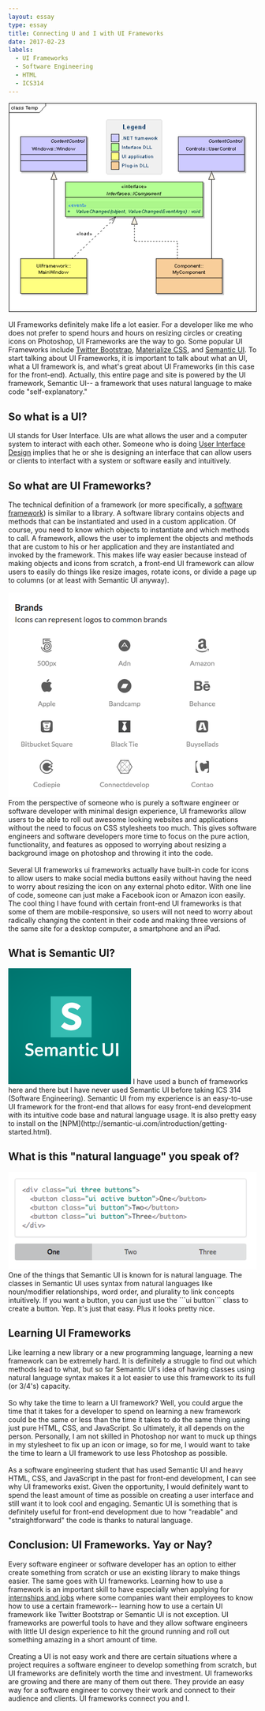 ```yaml
---
layout: essay
type: essay
title: Connecting U and I with UI Frameworks
date: 2017-02-23
labels:
  - UI Frameworks
  - Software Engineering
  - HTML
  - ICS314
---
```


<img class="ui large left floated image" src="../images/ui.png">

UI Frameworks definitely make life a lot easier. For a developer like me who does not prefer to spend hours and hours on resizing circles or creating icons on Photoshop, UI Frameworks are the way to go. Some popular UI Frameworks include [Twitter Bootstrap](http://getbootstrap.com/2.3.2/), [Materialize CSS](http://materializecss.com/), and [Semantic UI](http://semantic-ui.com/). To start talking about UI Frameworks, it is important to talk about what an UI, what a UI framework is, and what's great about UI Frameworks (in this case for the front-end). Actually, this entire page and site is powered by the UI framework, Semantic UI-- a framework that uses natural language to make code "self-explanatory."

## So what is a UI? 
UI stands for User Interface. UIs are what allows the user and a computer system to interact with each other. Someone who is doing [User Interface Design](https://www.usability.gov/what-and-why/user-interface-design.html) implies that he or she is designing an interface that can allow users or clients to interfact with a system or software easily and intuitively.

## So what are UI Frameworks? 
The technical definition of a framework (or more specifically, a [software framework](http://info.cimetrix.com/blog/bid/22339/What-is-a-Software-Framework-And-why-should-you-like-em)) is similar to a library. A software library contains objects and methods that can be instantiated and used in a custom application. Of course, you need to know which objects to instantiate and which methods to call. A framework, allows the user to implement the objects and methods that are custom to his or her application and they are instantiated and invoked by the framework. This makes life way easier because instead of making objects and icons from scratch, a front-end UI framework can allow users to easily do things like resize images, rotate icons, or divide a page up to columns (or at least with Semantic UI anyway). <br><br>
<img class="ui medium right floated image" src="../images/icons.png">
From the perspective of someone who is purely a software engineer or software developer with minimal design experience, UI frameworks allow users to be able to roll out awesome looking websites and applications without the need to focus on CSS stylesheets too much. This gives software engineers and software developers more time to focus on the pure action, functionality, and features as opposed to worrying about resizing a background image on photoshop and throwing it into the code. <br><br>
Several UI frameworks ui frameworks actually have built-in code for icons to allow users to make social media buttons easily without having the need to worry about resizing the icon on any external photo editor. With one line of code, someone can just make a Facebook icon or Amazon icon easily. The cool thing I have found with certain front-end UI frameworks is that some of them are mobile-responsive, so users will not need to worry about radically changing the content in their code and making three versions of the same site for a desktop computer, a smartphone and an iPad. 

## What is Semantic UI?
<img class="ui small left floated image" src="../images/semantic.png">
I have used a bunch of frameworks here and there but I have never used Semantic UI before taking ICS 314 (Software Engineering). Semantic UI from my experience is an easy-to-use UI framework for the front-end that allows for easy front-end development with its intuitive code base and natural language usage. It is also pretty easy to install on the [NPM](http://semantic-ui.com/introduction/getting-started.html).

## What is this "natural language" you speak of?

<img class="ui large left floated image" src="../images/natural.png">
One of the things that Semantic UI is known for is natural language. The classes in Semantic UI uses syntax from natural languages like noun/modifier relationships, word order, and plurality to link concepts intuitively. If you want a button, you can just use the ```ui button``` class to create a button. Yep. It's just that easy. Plus it looks pretty nice.

## Learning UI Frameworks 
Like learning a new library or a new programming language, learning a new framework can be extremely hard. It is definitely a struggle to find out which methods lead to what, but so far Semantic UI's idea of having classes using natural language syntax makes it a lot easier to use this framework to its full (or 3/4's) capacity.  
<br>
So why take the time to learn a UI framework? Well, you could argue the time that it takes for a developer to spend on learning a new framework could be the same or less than the time it takes to do the same thing using just pure HTML, CSS, and JavaScript. So ultimately, it all depends on the person. Personally, I am not skilled in Photoshop nor want to muck up things in my stylesheet to fix up an icon or image, so for me, I would want to take the time to learn a UI framework to use less Photoshop as possible.
<br><br>
As a software engineering student that has used Semantic UI and heavy HTML, CSS, and JavaScript in the past for front-end development, I can see why UI frameworks exist. Given the opportunity, I would definitely want to spend the least amount of time as possible on creating a user interface and still want it to look cool and engaging. Semantic UI is something that is definitely useful for front-end development due to how "readable" and "straightforward" the code is thanks to natural language. 

## Conclusion: UI Frameworks. Yay or Nay?
Every software engineer or software developer has an option to either create something from scratch or use an existing library to make things easier. The same goes with UI frameworks. Learning how to use a framework is an important skill to have especially when applying for [internships and jobs](http://tutorialzine.com/2015/12/the-languages-and-frameworks-you-should-learn-in-2016/) where some companies want their employees to know how to use a certain framework-- learning how to use a certain UI framework like Twitter Bootstrap or Semantic UI is not exception. UI frameworks are powerful tools to have and they allow software engineers with little UI design experience to hit the ground running and roll out something amazing in a short amount of time.<br><br>
Creating a UI is not easy work and there are certain situations where a project requires a software engineer to develop something from scratch, but UI frameworks are definitely worth the time and investment. UI frameworks are growing and there are many of them out there. They provide an easy way for a software engineer to convey their work and connect to their audience and clients. UI frameworks connect you and I.
